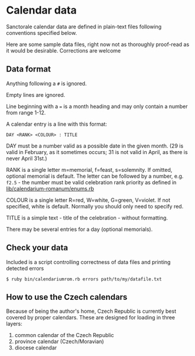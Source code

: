 # Calendar data

Sanctorale calendar data are defined in plain-text files following
conventions specified below.

Here are some sample data files, right now not as thoroughly proof-read
as it would be desirable. Corrections are welcome

## Data format

Anything following a ```#``` is ignored.

Empty lines are ignored.

Line beginning with a ```=``` is a month heading and may only contain
a number from range 1-12.

A calendar entry is a line with this format:

```
DAY <RANK> <COLOUR> : TITLE
```

DAY must be a number valid as a possible date in the given month.
(29 is valid in February, as it sometimes occurs;
31 is not valid in April, as there is never April 31st.)

RANK is a single letter m=memorial, f=feast, s=solemnity.
If omitted, optional memorial is default.
The letter can be followed by a number, e.g. ```f2.5``` - the number
must be valid celebration rank priority as defined in
[lib/calendarium-romanum/enums.rb](../lib/calendarium-romanum/enums.rb)

COLOUR is a single letter R=red, W=white, G=green, V=violet.
If not specified, white is default.
Normally you should only need to specify red.

TITLE is a simple text - title of the celebration - without formatting.

There may be several entries for a day (optional memorials).

## Check your data

Included is a script controlling correctness of data files
and printing detected errors

```
$ ruby bin/calendariumrom.rb errors path/to/my/datafile.txt
```

## How to use the Czech calendars

Because of being the author's home, Czech Republic is currently
best covered by proper calendars.
These are designed for loading in three layers:
1. common calendar of the Czech Republic
2. province calendar (Czech/Moravian)
3. diocese calendar
